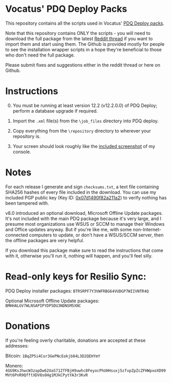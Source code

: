 Vocatus' PDQ Deploy Packs
===

This repository contains all the scripts used in Vocatus' [PDQ Deploy packs](https://www.reddit.com/r/sysadmin/search?q=pdq+deploy+author%3Avocatus+self%3Ayes&restrict_sr=on&sort=new&t=all).

Note that this repository contains ONLY the scripts - you will need to download the full package from the latest [Reddit thread](https://www.reddit.com/r/sysadmin/search?q=pdq+deploy+author%3Avocatus+self%3Ayes&restrict_sr=on&sort=new&t=all) if you want to import them and start using them. The Github is provided mostly for people to see the installation wrapper scripts in a hope they're beneficial to those who don't need the full package.

Please submit fixes and suggestions either in the reddit thread or here on Github.

# Instructions

0. You must be running at least version 12.2 (v12.2.0.0) of PDQ Deploy; perform a database upgrade if required.

1. Import the `.xml` file(s) from the `\job_files` directory into PDQ deploy.

2. Copy everything from the `\repository` directory to wherever your repository is. 

3. Your screen should look roughly like the [included screenshot](https://github.com/bmrf/pdq_deploy_packs/blob/master/Roughly%20what%20it%20should%20look%20like.png) of my console.


# Notes

For each release I generate and sign `checksums.txt`, a text file containing SHA256 hashes of every file included in the download. You can use my included PGP public key (Key ID: [0x07d1490f82a211a2](http://pool.sks-keyservers.net:11371/pks/lookup?op=get&search=0x07D1490F82A211A2)) to verify nothing has been tampered with.

v8.0 introduced an optional download, Microsoft Offline Update packages. It's not included with the main PDQ package because it's very large, and I presume most organizations use WSUS or SCCM to manage their Windows and Office updates anyway. But if you're like me, with some non-Internet-connected computers to update, or don't have a WSUS/SCCM server, then the offline packages are very helpful.

If you download this package make sure to read the instructions that come with it, otherwise you'll run it, nothing will happen, and you'll feel silly.

# Read-only keys for Resilio Sync:

PDQ Deploy installer packages:               `BTRSRPF7Y3VWFRBG64VUDGP7WIIVNTR4Q`

Optional Microsoft Offline Update packages:  `BMHHALGV7WLNSAPIPYDP5DU3NDNSM5XNC`


# Donations

If you're feeling overly charitable, donations are accepted at these addresses:

Bitcoin: `1BqZP5i4Cor3GePNcEokjb84L3D2QEHYmY`

Monero: `4GG9KsJhwcW3zapDw62UaS71ZfFBjH9uwhc8FeyocPhUHHsuxj5zfvpZpZcZFHWpxoXD99MVt6PnR9QfftXDV8s6Hg1MJkCPytYA3r3KvR`
